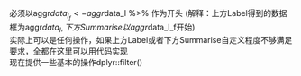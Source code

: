 必须以aggr$data_l_f <- aggr$data_l %>% 作为开头  (解释：上方Label得到的数据框为aggr$data_l, 下方Summarise以aggr$data_l_f开始)  
实际上可以是任何操作，如果上方Label或者下方Summarise自定义程度不够满足要求，全都在这里可以用代码实现  
现在提供一些基本的操作dplyr::filter()  